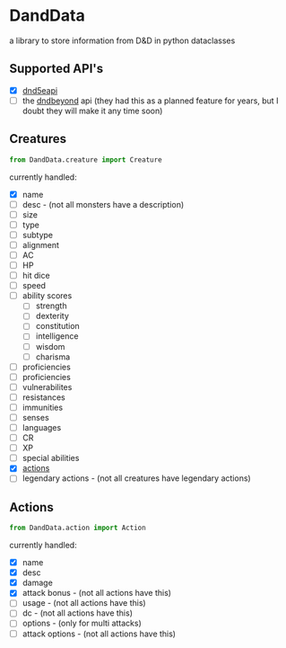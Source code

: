 # DandData
a library to store information from D&D in python dataclasses
## Supported API's
 - [x] [dnd5eapi]("http://www.dnd5eapi.co")
 - [ ] the [dndbeyond]("https://www.dndbeyond.com") api (they had this as a planned feature for years, but I doubt they will make it any time soon)
## Creatures
```python
from DandData.creature import Creature
```
currently handled:
- [x] name
- [ ] desc - (not all monsters have a description)
- [ ] size
- [ ] type
- [ ] subtype
- [ ] alignment
- [ ] AC
- [ ] HP
- [ ] hit dice
- [ ] speed
- [ ] ability scores
    - [ ] strength
    - [ ] dexterity
    - [ ] constitution
    - [ ] intelligence
    - [ ] wisdom
    - [ ] charisma
- [ ] proficiencies
- [ ] proficiencies
- [ ] vulnerabilites
- [ ] resistances
- [ ] immunities
- [ ] senses
- [ ] languages
- [ ] CR
- [ ] XP
- [ ] special abilities
- [x] [actions](#Actions)
- [ ] legendary actions - (not all creatures have legendary actions)
## Actions
```python
from DandData.action import Action
```
currently handled:
 - [x] name
 - [x] desc
 - [x] damage
 - [x] attack bonus - (not all actions have this)
 - [ ] usage - (not all actions have this)
 - [ ] dc - (not all actions have this)
 - [ ] options - (only for multi attacks)
 - [ ] attack options - (not all actions have this)